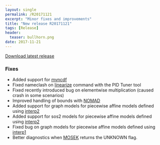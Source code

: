 ```yaml
---
layout: single
permalink: /R20171121
excerpt: "Minor fixes and improvements"
title: "New release R20171121"
tags: [Release]
header:
  teaser: bullhorn.png
date: 2017-11-21
---
```


[Download latest release](/download)

### Fixes


* Added support for [mvncdf](/command/mvncdf)
* Fixed nameclash on [linearize](/command/linearize) command with the PID Tuner tool
* Fixed recently introduced bug on elementwise multiplication (caused crash in some scenarios)
* Improved handling of bounds with [NOMAD](/solver/nomad)
* Added support for graph models for piecewise affine models defined using [interp2](/command/interp2)
* Added support for sos2 models for piecewise affine models defined using [interp2](/command/interp2)
* Fixed bug on graph models for piecewise affine models defined using [interp1](/command/interp1)
* Better diagnostics when [MOSEK](/solver/mosek) returns the UNKNOWN flag.










